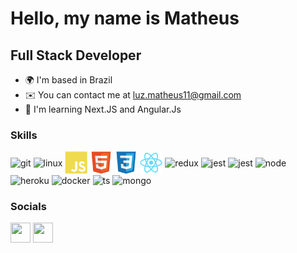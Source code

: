 Hello, my name is Matheus
======================================================================================================================================

Full Stack Developer
------------------

* 🌍  I'm based in Brazil
* ✉️  You can contact me at [luz.matheus11@gmail.com](mailto:luz.matheus11@gmail.com)
* 🧠  I'm learning Next.JS and Angular.Js
 
### Skills
<p align="left">
    <img align="center" alt="git" height="36" width="36" src="https://cdn.jsdelivr.net/gh/devicons/devicon/icons/git/git-original.svg" />
    <img align="center" alt="linux" height="36" width="36" src="https://cdn.jsdelivr.net/gh/devicons/devicon/icons/linux/linux-original.svg" />
    <img align="center" alt="js" height="36" width="36" src="https://raw.githubusercontent.com/devicons/devicon/master/icons/javascript/javascript-plain.svg">
    <img align="center" alt="HTML" height="36" width="36" src="https://raw.githubusercontent.com/devicons/devicon/master/icons/html5/html5-original.svg">
    <img align="center" alt="CSS" height="36" width="36" src="https://raw.githubusercontent.com/devicons/devicon/master/icons/css3/css3-original.svg">
    <img align="center" alt="react" height="36" width="36" src="https://raw.githubusercontent.com/devicons/devicon/master/icons/react/react-original.svg">
    <img align="center" alt="redux" height="36" width="36" src="https://cdn.jsdelivr.net/gh/devicons/devicon/icons/redux/redux-original.svg" />
    <img align="center" alt="jest" height="36" width="36" src="https://cdn.jsdelivr.net/gh/devicons/devicon/icons/jest/jest-plain.svg" />
    <img align="center" alt="jest" height="36" width="36" src="https://cdn.jsdelivr.net/gh/devicons/devicon/icons/mysql/mysql-original.svg" />
    <img align="center" alt="node" height="36" width="36" src="https://cdn.jsdelivr.net/gh/devicons/devicon/icons/nodejs/nodejs-original.svg" />
    <img align="center" alt="heroku" height="36" width="36" src="https://cdn.jsdelivr.net/gh/devicons/devicon/icons/heroku/heroku-original.svg" />
    <img align="center" alt="docker" height="36" width="36" src="https://cdn.jsdelivr.net/gh/devicons/devicon/icons/docker/docker-original.svg" />
    <img align="center" alt="ts" height="36" width="36" src="https://cdn.jsdelivr.net/gh/devicons/devicon/icons/typescript/typescript-original.svg" />
    <img align="center" alt="mongo" height="36" width="36" src="https://cdn.jsdelivr.net/gh/devicons/devicon/icons/mongodb/mongodb-plain-wordmark.svg" />
</p>
 
### Socials
<p align="left"> <a href="https://www.github.com/matheus-luz" target="_blank" rel="noreferrer"><img src="https://raw.githubusercontent.com/danielcranney/readme-generator/main/public/icons/socials/github-dark.svg" width="32" height="32" /></a> <a href="https://www.linkedin.com/in/matheus-luz-/" target="_blank" rel="noreferrer"><img src="https://raw.githubusercontent.com/danielcranney/readme-generator/main/public/icons/socials/linkedin.svg" width="32" height="32" /></a></p>
